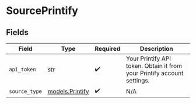 # SourcePrintify


## Fields

| Field                                                                   | Type                                                                    | Required                                                                | Description                                                             |
| ----------------------------------------------------------------------- | ----------------------------------------------------------------------- | ----------------------------------------------------------------------- | ----------------------------------------------------------------------- |
| `api_token`                                                             | *str*                                                                   | :heavy_check_mark:                                                      | Your Printify API token. Obtain it from your Printify account settings. |
| `source_type`                                                           | [models.Printify](../models/printify.md)                                | :heavy_check_mark:                                                      | N/A                                                                     |